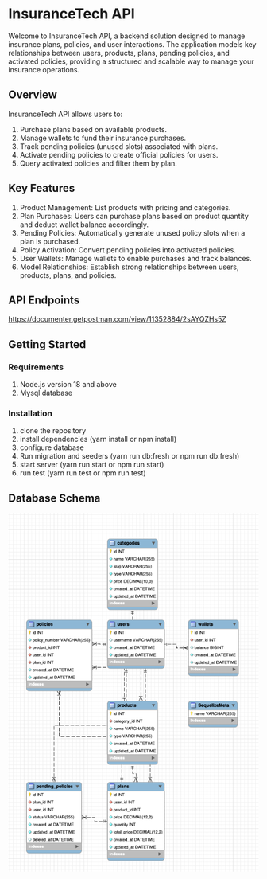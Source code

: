 # InsuranceTech API
Welcome to InsuranceTech API, a backend solution designed to manage insurance plans, policies, and user interactions. The application models key relationships between users, products, plans, pending policies, and activated policies, providing a structured and scalable way to manage your insurance operations.

## Overview

InsuranceTech API allows users to:

1. Purchase plans based on available products.
2. Manage wallets to fund their insurance purchases.
3. Track pending policies (unused slots) associated with plans.
4. Activate pending policies to create official policies for users.
5. Query activated policies and filter them by plan.

## Key Features

1. Product Management: List products with pricing and categories.
2. Plan Purchases: Users can purchase plans based on product quantity and deduct wallet balance accordingly.
3. Pending Policies: Automatically generate unused policy slots when a plan is purchased.
4. Policy Activation: Convert pending policies into activated policies.
5. User Wallets: Manage wallets to enable purchases and track balances.
6. Model Relationships: Establish strong relationships between users, products, plans, and policies.

## API Endpoints

https://documenter.getpostman.com/view/11352884/2sAYQZHs5Z

## Getting Started

### Requirements
1. Node.js version 18 and above
2. Mysql database


### Installation

1. clone the repository
2. install dependencies (yarn install or npm install)
3. configure database
4. Run migration and seeders (yarn run db:fresh or npm run db:fresh)
5. start server (yarn run start or npm run start)
6. run test (yarn run test or npm run test)


## Database Schema

![insurance_tech_schema.png](insurance_tech_schema.png)





